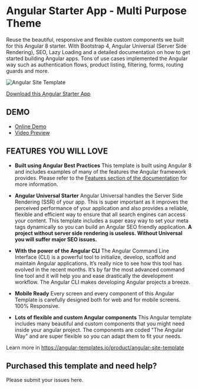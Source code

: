 # Angular Starter App - Multi Purpose Theme

Reuse the beautiful, responsive and flexible custom components we built for this Angular 8 starter. With Bootstrap 4, Angular Universal (Server Side Rendering), SEO, Lazy Loading and a detailed documentation on how to get started building Angular apps. Tons of use cases implemented the Angular way such as authentication flows, product listing, filtering, forms, routing guards and more.

![Angular Site Template](https://angular-templates.s3-us-west-2.amazonaws.com/angular-site-template/angular-site-template-showcase.jpg "Angular Site Template")

[Download this Angular Starter App](https://angular-templates.io/product/angular-site-template) 

## DEMO
- [Online Demo](https://angular-templates.io/product/angular-site-template/full-preview)
- [Video Preview](https://youtu.be/hbYQR1oIrjw)

## FEATURES YOU WILL LOVE

- **Built using Angular Best Practices**
This template is built using Angular 8 and includes examples of many of the features the Angular framework provides. Please refer to the [Features section of the documentation](https://site-template-doc.angular-templates.io/features) for more information.

- **Angular Universal Starter**
Angular Universal handles the Server Side Rendering (SSR) of your app. This is super important as it improves the perceived performance of your application and also provides a reliable, flexible and efficient way to ensure that all search engines can access your content. This template includes a super easy way to set your meta tags dynamically so you can build an Angular SEO friendly application. **A project without server side rendering is useless. Without Universal you will suffer major SEO issues.**

- **With the power of the Angular CLI**
The Angular Command Line Interface (CLI) is a powerful tool to initialize, develop, scaffold and maintain Angular applications. It’s really nice to see how this tool has evolved in the recent months. It’s by far the most advanced command line tool and it will help you and ease drastically the development workflow. The Angular CLI makes developing Angular projects a breeze.

- **Mobile Ready**
Every screen and every component of this Angular Template is carefully designed both for web and for mobile screens. 100% Responsive.

- **Lots of flexible and custom Angular components**
This Angular template includes many beautiful and custom components that you might need inside your angular project. The components are coded "The Angular Way" and are super flexible so you can adapt them to fit your needs.

Learn more in https://angular-templates.io/product/angular-site-template

## Purchased this template and need help?
Please submit your issues here.

